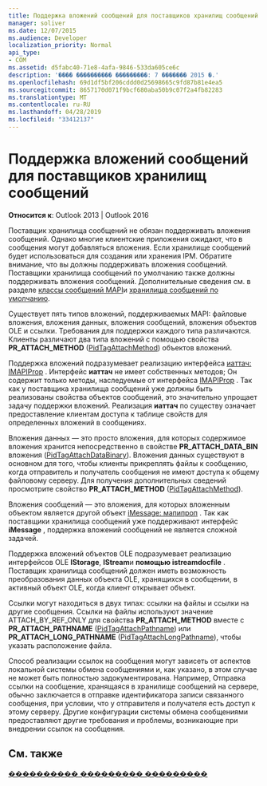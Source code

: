 ```yaml
---
title: Поддержка вложений сообщений для поставщиков хранилищ сообщений
manager: soliver
ms.date: 12/07/2015
ms.audience: Developer
localization_priority: Normal
api_type:
- COM
ms.assetid: d5fabc40-71e8-4afa-9846-533da605ce6c
description: '���� ���������� ���������: 7 ������� 2015 �.'
ms.openlocfilehash: 69d1df5bf206cddd0d25698665c9fd87b81e4ea5
ms.sourcegitcommit: 8657170d071f9bcf680aba50b9c07f2a4fb82283
ms.translationtype: MT
ms.contentlocale: ru-RU
ms.lasthandoff: 04/28/2019
ms.locfileid: "33412137"
---
```

# <a name="supporting-message-attachments-for-message-store-providers"></a>Поддержка вложений сообщений для поставщиков хранилищ сообщений

 
  
**Относится к**: Outlook 2013 | Outlook 2016 
  
Поставщик хранилища сообщений не обязан поддерживать вложения сообщений. Однако многие клиентские приложения ожидают, что в сообщения могут добавляться вложения. Если хранилище сообщений будет использоваться для создания или хранения IPM. Обратите внимание, что вы должны поддерживать вложения сообщений. Поставщики хранилища сообщений по умолчанию также должны поддерживать вложения сообщений. Дополнительные сведения см. в разделе [классы сообщений MAPI](mapi-message-classes.md)и [хранилища сообщений по умолчанию](default-message-stores.md).
  
Существует пять типов вложений, поддерживаемых MAPI: файловые вложения, вложения данных, вложения сообщений, вложения объектов OLE и ссылки. Требования для поддержки каждого типа различаются. Клиенты различают два типа вложений с помощью свойства **PR_ATTACH_METHOD** ([PidTagAttachMethod](pidtagattachmethod-canonical-property.md)) объектов вложений.
  
Поддержка вложений подразумевает реализацию интерфейса [иаттач: IMAPIProp](iattachimapiprop.md) . Интерфейс **иаттач** не имеет собственных методов; Он содержит только методы, наследуемые от интерфейса [IMAPIProp](imapipropiunknown.md) . Так как у поставщика хранилища сообщений уже должны быть реализованы свойства объектов сообщений, это значительно упрощает задачу поддержки вложений. Реализация **иаттач** по существу означает предоставление клиентам доступа к таблице свойств для определенных вложений в сообщениях. 
  
Вложения данных — это просто вложения, для которых содержимое вложения хранится непосредственно в свойстве **PR_ATTACH_DATA_BIN** вложения ([PidTagAttachDataBinary](pidtagattachdatabinary-canonical-property.md)). Вложения данных существуют в основном для того, чтобы клиенты прикреплять файлы к сообщению, когда отправитель и получатель сообщения не имеют доступа к общему файловому серверу. Для получения дополнительных сведений просмотрите свойство **PR_ATTACH_METHOD** ([PidTagAttachMethod](pidtagattachmethod-canonical-property.md)).
  
Вложения сообщений — это вложения, для которых вложенным объектом является другой объект [iMessage: мапипроп](imessageimapiprop.md) . Так как поставщики хранилища сообщений уже поддерживают интерфейс **iMessage** , поддержка вложений сообщений не является сложной задачей. 
  
Поддержка вложений объектов OLE подразумевает реализацию интерфейсов OLE **IStorage**, **IStream**и **помощью istreamdocfile** . Поставщик хранилища сообщений должен иметь возможность преобразования данных объекта OLE, хранящихся в сообщении, в активный объект OLE, когда клиент открывает объект. 
  
Ссылки могут находиться в двух типах: ссылки на файлы и ссылки на другие сообщения. Ссылки на файлы используют значение ATTACH_BY_REF_ONLY для свойства **PR_ATTACH_METHOD** вместе с **PR_ATTACH_PATHNAME** ([PidTagAttachPathname](pidtagattachpathname-canonical-property.md)) или **PR_ATTACH_LONG_PATHNAME** ([PidTagAttachLongPathname](pidtagattachlongpathname-canonical-property.md)), чтобы указать расположение файла.
  
Способ реализации ссылок на сообщения могут зависеть от аспектов локальной системы обмена сообщениями и, как указано, в этом случае не может быть полностью задокументирована. Например, Отправка ссылки на сообщение, хранящаяся в хранилище сообщений на сервере, обычно заключается в отправке идентификатора записи связанного сообщения, при условии, что у отправителя и получателя есть доступ к этому серверу. Другие конфигурации системы обмена сообщениями предоставляют другие требования и проблемы, возникающие при внедрении ссылок на сообщения.
  
## <a name="see-also"></a>См. также



[���������� ��������� ���������](message-store-features.md)

